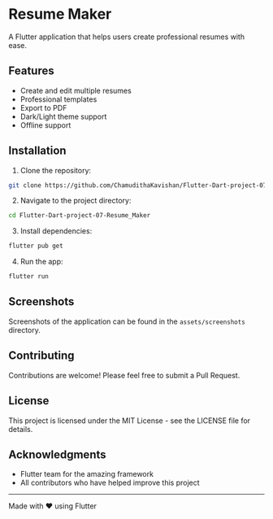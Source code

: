 # Resume Maker

A Flutter application that helps users create professional resumes with ease.

## Features

- Create and edit multiple resumes
- Professional templates
- Export to PDF
- Dark/Light theme support
- Offline support

## Installation

1. Clone the repository:
```bash
git clone https://github.com/ChamudithaKavishan/Flutter-Dart-project-07-Resume_Maker.git
```

2. Navigate to the project directory:
```bash
cd Flutter-Dart-project-07-Resume_Maker
```

3. Install dependencies:
```bash
flutter pub get
```

4. Run the app:
```bash
flutter run
```

## Screenshots

Screenshots of the application can be found in the `assets/screenshots` directory.

## Contributing

Contributions are welcome! Please feel free to submit a Pull Request.

## License

This project is licensed under the MIT License - see the LICENSE file for details.

## Acknowledgments

- Flutter team for the amazing framework
- All contributors who have helped improve this project

---

Made with ❤️ using Flutter

